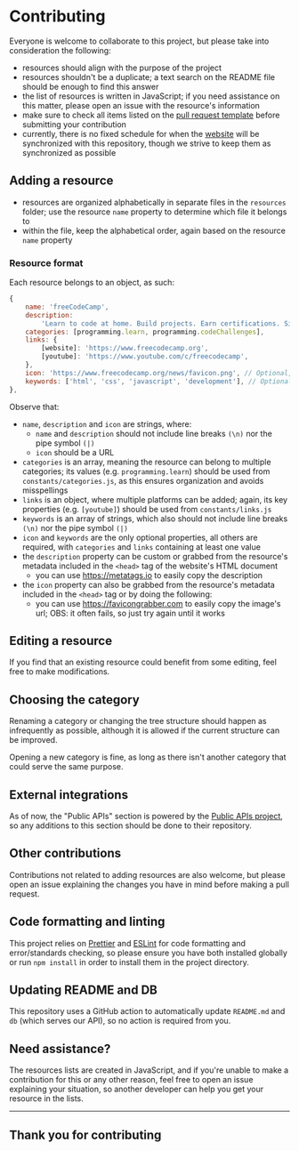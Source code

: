 # Contributing

Everyone is welcome to collaborate to this project, but please take into consideration the following:

-   resources should align with the purpose of the project
-   resources shouldn't be a duplicate; a text search on the README file should be enough to find this answer
-   the list of resources is written in JavaScript; if you need assistance on this matter, please open an issue with the resource's information
-   make sure to check all items listed on the [pull request template](PULL_REQUEST_TEMPLATE.md) before submitting your contribution
-   currently, there is no fixed schedule for when the [website](https://devresourc.es) will be synchronized with this repository, though we strive to keep them as synchronized as possible

## Adding a resource

-   resources are organized alphabetically in separate files in the `resources` folder; use the resource `name` property to determine which file it belongs to
-   within the file, keep the alphabetical order, again based on the resource `name` property

### Resource format

Each resource belongs to an object, as such:

```javascript
{
    name: 'freeCodeCamp',
    description:
        'Learn to code at home. Build projects. Earn certifications. Since 2014, more than 40,000 freeCodeCamp.org graduates have gotten jobs at tech companies including Google, Apple, Amazon, and Microsoft.',
    categories: [programming.learn, programming.codeChallenges],
    links: {
        [website]: 'https://www.freecodecamp.org',
        [youtube]: 'https://www.youtube.com/c/freecodecamp',
    },
    icon: 'https://www.freecodecamp.org/news/favicon.png', // Optional, but good for the README file
    keywords: ['html', 'css', 'javascript', 'development'], // Optional, but useful for the search feature on the website
},
```

Observe that:

-   `name`, `description` and `icon` are strings, where:
    -   `name` and `description` should not include line breaks `(\n)` nor the pipe symbol `(|)`
    -   `icon` should be a URL
-   `categories` is an array, meaning the resource can belong to multiple categories; its values (e.g. `programming.learn`) should be used from `constants/categories.js`, as this ensures organization and avoids misspellings
-   `links` is an object, where multiple platforms can be added; again, its key properties (e.g. `[youtube]`) should be used from `constants/links.js`
-   `keywords` is an array of strings, which also should not include line breaks `(\n)` nor the pipe symbol `(|)`
-   `icon` and `keywords` are the only optional properties, all others are required, with `categories` and `links` containing at least one value
-   the `description` property can be custom or grabbed from the resource's metadata included in the `<head>` tag of the website's HTML document
    -   you can use https://metatags.io to easily copy the description
-   the `icon` property can also be grabbed from the resource's metadata included in the `<head>` tag or by doing the following:
    -   you can use https://favicongrabber.com to easily copy the image's url; OBS: it often fails, so just try again until it works

## Editing a resource

If you find that an existing resource could benefit from some editing, feel free to make modifications.

## Choosing the category

Renaming a category or changing the tree structure should happen as infrequently as possible, although it is allowed if the current structure can be improved.

Opening a new category is fine, as long as there isn't another category that could serve the same purpose.

## External integrations

As of now, the "Public APIs" section is powered by the [Public APIs project](https://github.com/public-apis/public-apis), so any additions to this section should be done to their repository.

## Other contributions

Contributions not related to adding resources are also welcome, but please open an issue explaining the changes you have in mind before making a pull request.

## Code formatting and linting

This project relies on [Prettier](https://prettier.io/) and [ESLint](https://eslint.org/) for code formatting and error/standards checking, so please ensure you have both installed globally or run `npm install` in order to install them in the project directory.

## Updating README and DB

This repository uses a GitHub action to automatically update `README.md` and `db` (which serves our API), so no action is required from you.

## Need assistance?

The resources lists are created in JavaScript, and if you're unable to make a contribution for this or any other reason, feel free to open an issue explaining your situation, so another developer can help you get your resource in the lists.

---

## Thank you for contributing
